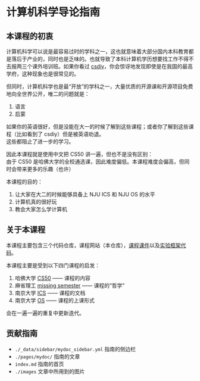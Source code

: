 # 计算机科学导论指南

## 本课程的初衷

计算机科学可以说是最容易过时的学科之一，这也就意味着大部分国内本科教育都是落后于产业的，同时也是乏味的。也就导致了本科计算机学历想要找工作不得不去报两三个课外培训班。如果你看过 [csdiy](https://csdiy.wiki/)，你会惊讶地发现即使是在我国的最高学府，这种现象也是很常见的。

但同时，计算机科学也是最“开放”的学科之一，大量优质的开源课和开源项目免费地向全世界公开，唯二的问题就是：

1. 语言
2. 启蒙

如果你的英语很好，但是没能在大一的时候了解到这些课程；或者你了解到这些课程（比如看到了 csdiy）但是被英语劝退。\
这些都阻止了进一步的学习。

因此本课程就是使用中文把 CS50 讲一遍，但也不是没有区别：\
由于 CS50 是哈佛大学的全校通选课，因此难度偏低。本课程难度会偏高，但同时会带来更多的乐趣（也许）

本课程的目的：
1. 让大家在大二的时候能够具备上 NJU ICS 和 NJU OS 的水平
2. 计算机真的很好玩
3. 教会大家怎么学计算机

## 关于本课程

本课程主要包含三个代码仓库，课程网站（本仓库），[课程课件](https://github.com/Bubbleioa/csintro-slides)以及[实验框架代码](https://github.com/Bubbleioa/csintro-workbench)。

本课程主要是受到以下四门课程的启发：

1. 哈佛大学 [CS50](https://cs50.harvard.edu/college/2021/fall/) —— 课程的内容
2. 麻省理工 [missing semester](https://missing-semester-cn.github.io/) —— 课程的“哲学”
3. 南京大学 [ICS](https://nju-projectn.github.io/ics-pa-gitbook/ics2022/) —— 课程的文档
4. 南京大学 [OS](http://jyywiki.cn/OS/2022/) —— 课程的上课形式

会在一遍一遍的重复中更新迭代。

## 贡献指南

- `./_data/sidebar/mydoc_sidebar.yml` 指南的侧边栏
- `./pages/mydoc/` 指南的文章
- `index.md` 指南的首页
- `./images` 文章中所用到的图片